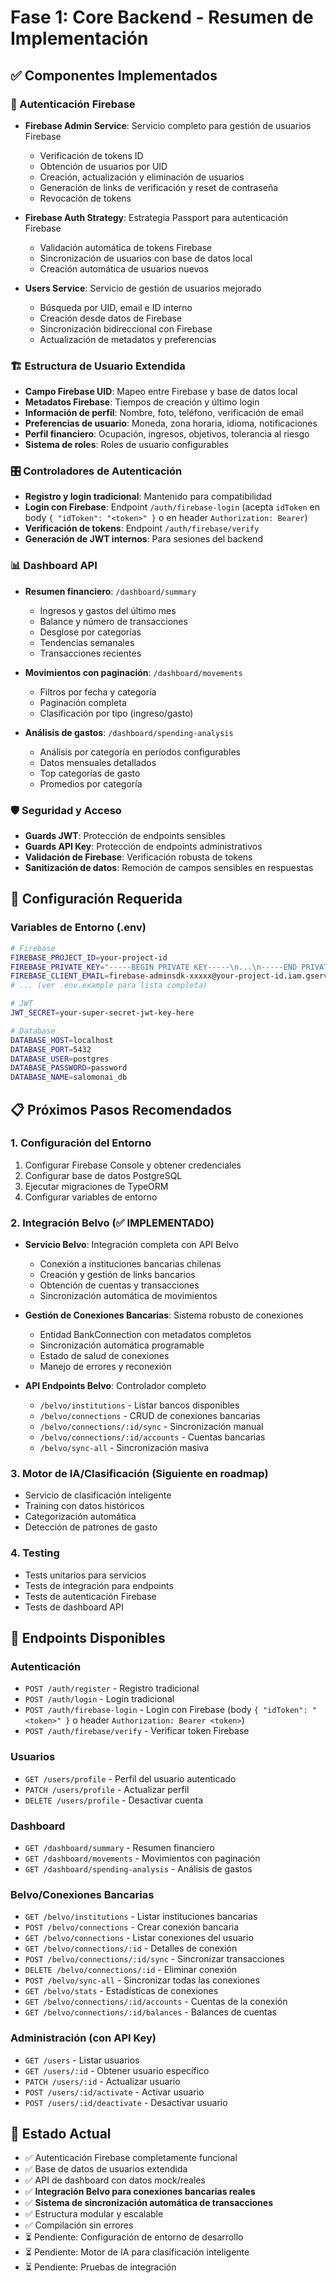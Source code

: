 # Fase 1: Core Backend - Resumen de Implementación

## ✅ Componentes Implementados

### 🔐 Autenticación Firebase
- **Firebase Admin Service**: Servicio completo para gestión de usuarios Firebase
  - Verificación de tokens ID
  - Obtención de usuarios por UID
  - Creación, actualización y eliminación de usuarios
  - Generación de links de verificación y reset de contraseña
  - Revocación de tokens

- **Firebase Auth Strategy**: Estrategia Passport para autenticación Firebase
  - Validación automática de tokens Firebase
  - Sincronización de usuarios con base de datos local
  - Creación automática de usuarios nuevos

- **Users Service**: Servicio de gestión de usuarios mejorado
  - Búsqueda por UID, email e ID interno
  - Creación desde datos de Firebase
  - Sincronización bidireccional con Firebase
  - Actualización de metadatos y preferencias

### 🏗️ Estructura de Usuario Extendida
- **Campo Firebase UID**: Mapeo entre Firebase y base de datos local
- **Metadatos Firebase**: Tiempos de creación y último login
- **Información de perfil**: Nombre, foto, teléfono, verificación de email
- **Preferencias de usuario**: Moneda, zona horaria, idioma, notificaciones
- **Perfil financiero**: Ocupación, ingresos, objetivos, tolerancia al riesgo
- **Sistema de roles**: Roles de usuario configurables

### 🎛️ Controladores de Autenticación
- **Registro y login tradicional**: Mantenido para compatibilidad
- **Login con Firebase**: Endpoint `/auth/firebase-login` (acepta `idToken` en body `{ "idToken": "<token>" }` o en header `Authorization: Bearer`)
- **Verificación de tokens**: Endpoint `/auth/firebase/verify`
- **Generación de JWT internos**: Para sesiones del backend

### 📊 Dashboard API
- **Resumen financiero**: `/dashboard/summary`
  - Ingresos y gastos del último mes
  - Balance y número de transacciones
  - Desglose por categorías
  - Tendencias semanales
  - Transacciones recientes

- **Movimientos con paginación**: `/dashboard/movements`
  - Filtros por fecha y categoría
  - Paginación completa
  - Clasificación por tipo (ingreso/gasto)

- **Análisis de gastos**: `/dashboard/spending-analysis`
  - Análisis por categoría en períodos configurables
  - Datos mensuales detallados
  - Top categorías de gasto
  - Promedios por categoría

### 🛡️ Seguridad y Acceso
- **Guards JWT**: Protección de endpoints sensibles
- **Guards API Key**: Protección de endpoints administrativos
- **Validación de Firebase**: Verificación robusta de tokens
- **Sanitización de datos**: Remoción de campos sensibles en respuestas

## 🔧 Configuración Requerida

### Variables de Entorno (.env)
```bash
# Firebase
FIREBASE_PROJECT_ID=your-project-id
FIREBASE_PRIVATE_KEY="-----BEGIN PRIVATE KEY-----\n...\n-----END PRIVATE KEY-----\n"
FIREBASE_CLIENT_EMAIL=firebase-adminsdk-xxxxx@your-project-id.iam.gserviceaccount.com
# ... (ver .env.example para lista completa)

# JWT
JWT_SECRET=your-super-secret-jwt-key-here

# Database
DATABASE_HOST=localhost
DATABASE_PORT=5432
DATABASE_USER=postgres
DATABASE_PASSWORD=password
DATABASE_NAME=salomonai_db
```

## 📋 Próximos Pasos Recomendados

### 1. Configuración del Entorno
1. Configurar Firebase Console y obtener credenciales
2. Configurar base de datos PostgreSQL
3. Ejecutar migraciones de TypeORM
4. Configurar variables de entorno

### 2. Integración Belvo (✅ IMPLEMENTADO)
- **Servicio Belvo**: Integración completa con API Belvo
  - Conexión a instituciones bancarias chilenas
  - Creación y gestión de links bancarios
  - Obtención de cuentas y transacciones
  - Sincronización automática de movimientos

- **Gestión de Conexiones Bancarias**: Sistema robusto de conexiones
  - Entidad BankConnection con metadatos completos
  - Sincronización automática programable
  - Estado de salud de conexiones
  - Manejo de errores y reconexión

- **API Endpoints Belvo**: Controlador completo
  - `/belvo/institutions` - Listar bancos disponibles
  - `/belvo/connections` - CRUD de conexiones bancarias
  - `/belvo/connections/:id/sync` - Sincronización manual
  - `/belvo/connections/:id/accounts` - Cuentas bancarias
  - `/belvo/sync-all` - Sincronización masiva

### 3. Motor de IA/Clasificación (Siguiente en roadmap)
- Servicio de clasificación inteligente
- Training con datos históricos
- Categorización automática
- Detección de patrones de gasto

### 4. Testing
- Tests unitarios para servicios
- Tests de integración para endpoints
- Tests de autenticación Firebase
- Tests de dashboard API

## 🚀 Endpoints Disponibles

### Autenticación
- `POST /auth/register` - Registro tradicional
- `POST /auth/login` - Login tradicional
- `POST /auth/firebase-login` - Login con Firebase (body `{ "idToken": "<token>" }` o header `Authorization: Bearer <token>`)
- `POST /auth/firebase/verify` - Verificar token Firebase

### Usuarios
- `GET /users/profile` - Perfil del usuario autenticado
- `PATCH /users/profile` - Actualizar perfil
- `DELETE /users/profile` - Desactivar cuenta

### Dashboard
- `GET /dashboard/summary` - Resumen financiero
- `GET /dashboard/movements` - Movimientos con paginación
- `GET /dashboard/spending-analysis` - Análisis de gastos

### Belvo/Conexiones Bancarias
- `GET /belvo/institutions` - Listar instituciones bancarias
- `POST /belvo/connections` - Crear conexión bancaria
- `GET /belvo/connections` - Listar conexiones del usuario
- `GET /belvo/connections/:id` - Detalles de conexión
- `POST /belvo/connections/:id/sync` - Sincronizar transacciones
- `DELETE /belvo/connections/:id` - Eliminar conexión
- `POST /belvo/sync-all` - Sincronizar todas las conexiones
- `GET /belvo/stats` - Estadísticas de conexiones
- `GET /belvo/connections/:id/accounts` - Cuentas de la conexión
- `GET /belvo/connections/:id/balances` - Balances de cuentas

### Administración (con API Key)
- `GET /users` - Listar usuarios
- `GET /users/:id` - Obtener usuario específico
- `PATCH /users/:id` - Actualizar usuario
- `POST /users/:id/activate` - Activar usuario
- `POST /users/:id/deactivate` - Desactivar usuario

## 🎯 Estado Actual
- ✅ Autenticación Firebase completamente funcional
- ✅ Base de datos de usuarios extendida
- ✅ API de dashboard con datos mock/reales
- ✅ **Integración Belvo para conexiones bancarias reales**
- ✅ **Sistema de sincronización automática de transacciones**
- ✅ Estructura modular y escalable
- ✅ Compilación sin errores
- ⏳ Pendiente: Configuración de entorno de desarrollo
- ⏳ Pendiente: Motor de IA para clasificación inteligente
- ⏳ Pendiente: Pruebas de integración
